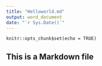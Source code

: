 ```yaml
---
title: "Helloworld.md"
output: word_document
date: "`r Sys.Date()`"
---
```


```{r setup, include=FALSE}
knitr::opts_chunk$set(echo = TRUE)
```

## This is a Markdown file



